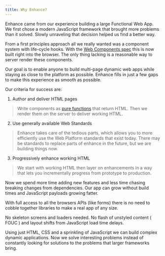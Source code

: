 ```yaml
---
title: Why Enhance?
---
```


Enhance came from our experience building a large Functional Web App. We first chose a modern JavaScript framework that brought more problems than it solved. Slowly unraveling that decision helped us find a better way.

From a first principles approach all we really wanted was a component system with life-cycle hooks. With the [Web Components spec](https://developer.mozilla.org/en-US/docs/Web/Web_Components) this is now built right into the browser. The only thing lacking is a reasonable way to server render these components.

Our goal is to enable anyone to build multi-page dynamic web apps while staying as close to the platform as possible. Enhance fills in just a few gaps to make this experience as smooth as possible.

Our criteria for success are:

1. Author and deliver HTML pages

> Write components as [pure functions](https://en.wikipedia.org/wiki/Pure_function) that return HTML. Then we render them on the server to deliver working HTML.

2. Use generally available Web Standards

> Enhance takes care of the tedious parts, which allows you to more efficiently use the Web Platform standards that exist today. There may be standards to replace parts of enhance in the future, but we are building things now.

3. Progressively enhance working HTML

> We start with working HTML then layer on enhancements in a way that lets you incrementally progress from prototype to production.

Now we spend more time adding new features and less time chasing breaking changes from dependencies. Our app can grow without build times and JavaScript payloads growing fatter.

With full access to all the browsers APIs (like forms) there is no need to cobble together libraries to make a real app of any size.

No skeleton screens and loaders needed. No flash of unstyled content ( FOUC ) and layout shifts from JavaScript load time delays.

Using just HTML, CSS and a sprinkling of JavaScript we can build complex dynamic applications. Now we solve interesting problems instead of constantly looking for solutions to the problems that larger frameworks bring.

